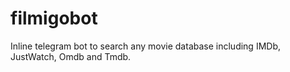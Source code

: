 # filmigobot
Inline telegram bot to search any movie database including IMDb, JustWatch, Omdb and Tmdb.
